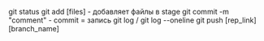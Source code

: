 git status
git add [files] - добавляет файлы в stage
git commit -m "comment" - commit = запись
git log / git log --oneline
git push [rep_link] [branch_name]
